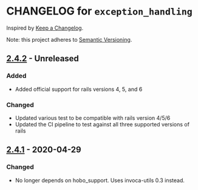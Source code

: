 # CHANGELOG for `exception_handling`

Inspired by [Keep a Changelog](https://keepachangelog.com/en/1.0.0/).

Note: this project adheres to [Semantic Versioning](https://semver.org/spec/v2.0.0.html).

## [2.4.2] - Unreleased
### Added
- Added official support for rails versions 4, 5, and 6

### Changed
- Updated various test to be compatible with rails version 4/5/6
- Updated the CI pipeline to test against all three supported versions of rails

## [2.4.1] - 2020-04-29
### Changed
- No longer depends on hobo_support. Uses invoca-utils 0.3 instead.

[2.4.2]: https://github.com/Invoca/exception_handling/compare/v2.4.1...v2.4.2
[2.4.1]: https://github.com/Invoca/exception_handling/compare/v2.4.0...v2.4.1
